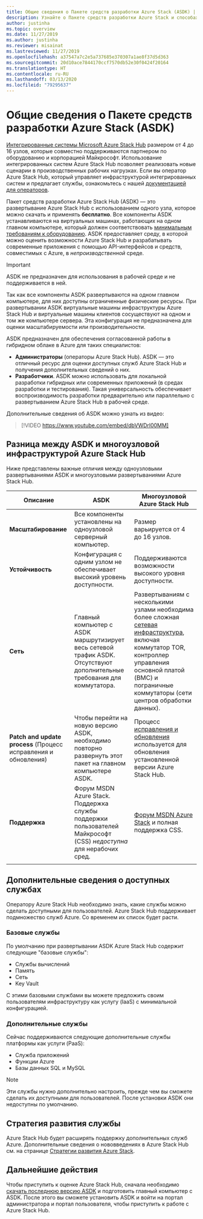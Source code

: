 ```yaml
---
title: Общие сведения о Пакете средств разработки Azure Stack (ASDK) | Документы Майкрософт
description: Узнайте о Пакете средств разработки Azure Stack и способах его использования для оценки возможностей Azure Stack Hub.
author: justinha
ms.topic: overview
ms.date: 11/27/2019
ms.author: justinha
ms.reviewer: misainat
ms.lastreviewed: 11/27/2019
ms.openlocfilehash: a37547a7c2e5a737685e370307a1ae8f37d5d363
ms.sourcegitcommit: 20d10ace7844170ccf7570db52e30f0424f20164
ms.translationtype: HT
ms.contentlocale: ru-RU
ms.lasthandoff: 03/13/2020
ms.locfileid: "79295637"
---
```

# <a name="what-is-the-azure-stack-development-kit-asdk"></a>Общие сведения о Пакете средств разработки Azure Stack (ASDK)
[Интегрированные системы Microsoft Azure Stack Hub](../operator/azure-stack-overview.md) размером от 4 до 16 узлов, которые совместно поддерживаются партнером по оборудованию и корпорацией Майкрософт. Использование интегрированных систем Azure Stack Hub позволяет реализовать новые сценарии в производственных рабочих нагрузках. Если вы оператор Azure Stack Hub, который управляет инфраструктурой интегрированных систем и предлагает службы, ознакомьтесь с нашей [документацией для операторов](/azure-stack/operator).

Пакет средств разработки Azure Stack Hub (ASDK) — это развертывание Azure Stack Hub с использованием одного узла, которое можно скачать и применять **бесплатно**. Все компоненты ASDK устанавливаются на виртуальных машинах, работающих на одном главном компьютере, который должен соответствовать [минимальным требованиям к оборудованию](asdk-deploy-considerations.md#hardware). ASDK предоставляет среду, в которой можно оценить возможности Azure Stack Hub и разрабатывать современные приложения с помощью API-интерфейсов и средств, совместимых с Azure, в *непроизводственной* среде. 

> [!IMPORTANT]
> ASDK не предназначен для использования в рабочей среде и не поддерживается в ней.

Так как все компоненты ASDK развертываются на одном главном компьютере, для них доступны ограниченные физические ресурсы. При развертывании ASDK виртуальные машины инфраструктуры Azure Stack Hub и виртуальные машины клиентов сосуществуют на одном и том же компьютере сервера. Эта конфигурация не предназначена для оценки масштабируемости или производительности.

ASDK предназначен для обеспечения согласованной работы в гибридном облаке в Azure для таких специалистов:
- **Администраторы** (операторы Azure Stack Hub). ASDK — это отличный ресурс для оценки доступных служб Azure Stack Hub и получения дополнительных сведений о них.
- **Разработчики**. ASDK можно использовать для локальной разработки гибридных или современных приложений (в средах разработки и тестирования). Такая универсальность обеспечивает воспроизводимость разработки предварительно или параллельно с развертыванием Azure Stack Hub в рабочей среде.

Дополнительные сведения об ASDK можно узнать из видео:

> [!VIDEO https://www.youtube.com/embed/dbVWDrl00MM]


## <a name="asdk-and-multi-node-azure-stack-hub-differences"></a>Разница между ASDK и многоузловой инфраструктурой Azure Stack Hub
Ниже представлены важные отличия между одноузловыми развертываниями ASDK и многоузловыми развертываниями Azure Stack Hub.

|Описание|ASDK|Многоузловой Azure Stack Hub|
|-----|-----|-----|
|**Масштабирование**|Все компоненты установлены на одноузловой серверный компьютер.|Размер варьируется от 4 до 16 узлов.|
|**Устойчивость**|Конфигурация с одним узлом не обеспечивает высокий уровень доступности.|Поддерживаются возможности высокого уровня доступности.|
|**Сеть**|Главный компьютер с ASDK маршрутизирует весь сетевой трафик ASDK. Отсутствуют дополнительные требования для коммутатора.|Развертываниям с несколькими узлами необходима более сложная [сетевая инфраструктура](../operator/azure-stack-network.md#network-infrastructure), включая коммутатор TOR, контроллер управления основной платой (BMC) и пограничные коммутаторы (сети центров обработки данных).|
|**Patch and update process** (Процесс исправления и обновления)|Чтобы перейти на новую версию ASDK, необходимо повторно развернуть этот пакет на главном компьютере ASDK.|Процесс [исправления и обновления](../operator/azure-stack-updates.md) используется для обновления установленной версии Azure Stack Hub.|
|**Поддержка**|Форум MSDN Azure Stack. Поддержка службы поддержки пользователей Майкрософт (CSS) *недоступна* для нерабочих сред.|[Форум MSDN Azure Stack](https://social.msdn.microsoft.com/Forums/en-US/home?forum=AzureStack) и полная поддержка CSS.|
| | |

## <a name="learn-about-available-services"></a>Дополнительные сведения о доступных службах
Оператору Azure Stack Hub необходимо знать, какие службы можно сделать доступными для пользователей. Azure Stack Hub поддерживает подмножество служб Azure. Со временем их список будет расти.

### <a name="foundational-services"></a>Базовые службы
По умолчанию при развертывании ASDK Azure Stack Hub содержит следующие "базовые службы":
- Службы вычислений
- Память
- Сеть
- Key Vault

С этими базовыми службами вы можете предложить своим пользователям инфраструктуру как услугу (IaaS) с минимальной конфигурацией.

### <a name="additional-services"></a>Дополнительные службы
Сейчас поддерживаются следующие дополнительные службы платформы как услуги (PaaS):
- Служба приложений
- Функции Azure
- Базы данных SQL и MySQL

> [!NOTE]
> Эти службы нужно дополнительно настроить, прежде чем вы сможете сделать их доступными для пользователей. После установки ASDK они недоступны по умолчанию.

## <a name="service-roadmap"></a>Стратегия развития службы
Azure Stack Hub будет расширять поддержку дополнительных служб Azure. Дополнительные сведения о нововведениях в Azure Stack Hub см. на странице [Стратегии развития Azure Stack](https://azure.microsoft.com/roadmap/?tag=azure-stack). 


## <a name="next-steps"></a>Дальнейшие действия
Чтобы приступить к оценке Azure Stack Hub, сначала необходимо [скачать последнюю версию ASDK](asdk-download.md) и подготовить главный компьютер с ASDK. После этого вы сможете установить ASDK и войти на портал администратора и портал пользователя, чтобы приступить к работе с Azure Stack Hub.